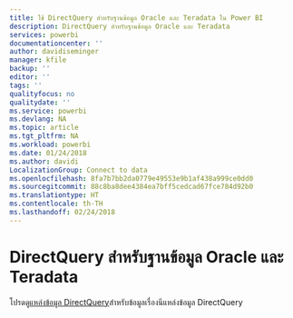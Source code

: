 ```yaml
---
title: ใช้ DirectQuery สำหรับฐานข้อมูล Oracle และ Teradata ใน Power BI
description: DirectQuery สำหรับฐานข้อมูล Oracle และ Teradata
services: powerbi
documentationcenter: ''
author: davidiseminger
manager: kfile
backup: ''
editor: ''
tags: ''
qualityfocus: no
qualitydate: ''
ms.service: powerbi
ms.devlang: NA
ms.topic: article
ms.tgt_pltfrm: NA
ms.workload: powerbi
ms.date: 01/24/2018
ms.author: davidi
LocalizationGroup: Connect to data
ms.openlocfilehash: 8fa7b7bb2da0779e49553e9b1af438a999ce0dd0
ms.sourcegitcommit: 88c8ba8dee4384ea7bff5cedcad67fce784d92b0
ms.translationtype: HT
ms.contentlocale: th-TH
ms.lasthandoff: 02/24/2018
---
```

# <a name="directquery-for-oracle-and-teradata-databases"></a>DirectQuery สำหรับฐานข้อมูล Oracle และ Teradata
โปรดดู[แหล่งข้อมูล DirectQuery](desktop-directquery-data-sources.md)สำหรับข้อมูลเรื่องนีแหล่งข้อมูล DirectQuery


